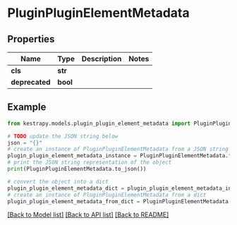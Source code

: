 # PluginPluginElementMetadata


## Properties

Name | Type | Description | Notes
------------ | ------------- | ------------- | -------------
**cls** | **str** |  | 
**deprecated** | **bool** |  | 

## Example

```python
from kestrapy.models.plugin_plugin_element_metadata import PluginPluginElementMetadata

# TODO update the JSON string below
json = "{}"
# create an instance of PluginPluginElementMetadata from a JSON string
plugin_plugin_element_metadata_instance = PluginPluginElementMetadata.from_json(json)
# print the JSON string representation of the object
print(PluginPluginElementMetadata.to_json())

# convert the object into a dict
plugin_plugin_element_metadata_dict = plugin_plugin_element_metadata_instance.to_dict()
# create an instance of PluginPluginElementMetadata from a dict
plugin_plugin_element_metadata_from_dict = PluginPluginElementMetadata.from_dict(plugin_plugin_element_metadata_dict)
```
[[Back to Model list]](../README.md#documentation-for-models) [[Back to API list]](../README.md#documentation-for-api-endpoints) [[Back to README]](../README.md)


